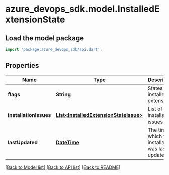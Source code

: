 # azure_devops_sdk.model.InstalledExtensionState

## Load the model package
```dart
import 'package:azure_devops_sdk/api.dart';
```

## Properties
Name | Type | Description | Notes
------------ | ------------- | ------------- | -------------
**flags** | **String** | States of an installed extension | [optional] [default to null]
**installationIssues** | [**List&lt;InstalledExtensionStateIssue&gt;**](InstalledExtensionStateIssue.md) | List of installation issues | [optional] [default to []]
**lastUpdated** | [**DateTime**](DateTime.md) | The time at which this installation was last updated | [optional] [default to null]

[[Back to Model list]](../README.md#documentation-for-models) [[Back to API list]](../README.md#documentation-for-api-endpoints) [[Back to README]](../README.md)


